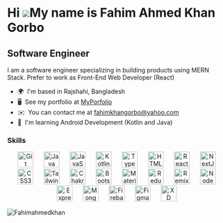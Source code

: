 Hi ![](https://user-images.githubusercontent.com/18350557/176309783-0785949b-9127-417c-8b55-ab5a4333674e.gif)My name is Fahim Ahmed Khan Gorbo
==============================================================================================================================================

Software Engineer
-----------------

I am a software engineer specializing in building products using MERN Stack. Prefer to work as Front-End Web Developer (React)

* 🌍  I'm based in Rajshahi, Bangladesh
* 🖥️  See my portfolio at [MyPorfolio](http://fahim-ahmed-khan-gorbo.netlify.app/)
* ✉️  You can contact me at [fahimkhangorbo@yahoo.com](mailto:fahimkhangorbo@yahoo.com)
* 🧠  I'm learning Android Development (Kotlin and Java)

### Skills

<p align="center">
    <a style="margin: 10px;" href="https://git-scm.com/" target="_blank" rel="noreferrer"><img
            src="https://raw.githubusercontent.com/danielcranney/readme-generator/main/public/icons/skills/git-colored.svg"
            width="36" height="36" alt="Git" /></a>
    <a style="margin: 10px;" href="https://www.oracle.com/java/" target="_blank" rel="noreferrer"><img
            src="https://raw.githubusercontent.com/danielcranney/readme-generator/main/public/icons/skills/java-colored.svg"
            width="36" height="36" alt="Java" /></a>
    <a style="margin: 10px;" href="https://developer.mozilla.org/en-US/docs/Web/JavaScript" target="_blank"
        rel="noreferrer"><img
            src="https://raw.githubusercontent.com/danielcranney/readme-generator/main/public/icons/skills/javascript-colored.svg"
            width="36" height="36" alt="JavaScript" /></a>
    <a style="margin: 10px;" href="https://kotlinlang.org/" target="_blank" rel="noreferrer"><img
            src="https://raw.githubusercontent.com/danielcranney/readme-generator/main/public/icons/skills/kotlin-colored.svg"
            width="36" height="36" alt="Kotlin" /></a>
    <a style="margin: 10px;" href="https://www.typescriptlang.org/" target="_blank" rel="noreferrer"><img
            src="https://raw.githubusercontent.com/danielcranney/readme-generator/main/public/icons/skills/typescript-colored.svg"
            width="36" height="36" alt="TypeScript" /></a>
    <a style="margin: 10px;" href="https://developer.mozilla.org/en-US/docs/Glossary/HTML5" target="_blank"
        rel="noreferrer"><img
            src="https://raw.githubusercontent.com/danielcranney/readme-generator/main/public/icons/skills/html5-colored.svg"
            width="36" height="36" alt="HTML5" /></a>
    <a style="margin: 10px;" href="https://reactjs.org/" target="_blank" rel="noreferrer"><img
            src="https://raw.githubusercontent.com/danielcranney/readme-generator/main/public/icons/skills/react-colored.svg"
            width="36" height="36" alt="React" /></a>
    <a style="margin: 10px;" href="https://nextjs.org/docs" target="_blank" rel="noreferrer"><img
            src="https://raw.githubusercontent.com/danielcranney/readme-generator/main/public/icons/skills/nextjs-colored.svg"
            width="36" height="36" alt="NextJs" /></a>
    <a style="margin: 10px;" href="https://www.w3.org/TR/CSS/#css" target="_blank" rel="noreferrer"><img
            src="https://raw.githubusercontent.com/danielcranney/readme-generator/main/public/icons/skills/css3-colored.svg"
            width="36" height="36" alt="CSS3" /></a>
    <a style="margin: 10px;" href="https://tailwindcss.com/" target="_blank" rel="noreferrer"><img
            src="https://raw.githubusercontent.com/danielcranney/readme-generator/main/public/icons/skills/tailwindcss-colored.svg"
            width="36" height="36" alt="TailwindCSS" /></a>
    <a style="margin: 10px;" href="https://chakra-ui.com/" target="_blank" rel="noreferrer"><img
            src="https://raw.githubusercontent.com/danielcranney/readme-generator/main/public/icons/skills/chakra-colored.svg"
            width="36" height="36" alt="Chakra UI" /></a>
    <a style="margin: 10px;" href="https://getbootstrap.com/" target="_blank" rel="noreferrer"><img
            src="https://raw.githubusercontent.com/danielcranney/readme-generator/main/public/icons/skills/bootstrap-colored.svg"
            width="36" height="36" alt="Bootstrap" /></a>
    <a style="margin: 10px;" href="https://mui.com/" target="_blank" rel="noreferrer"><img
            src="https://raw.githubusercontent.com/danielcranney/readme-generator/main/public/icons/skills/materialui-colored.svg"
            width="36" height="36" alt="Material UI" /></a>
    <a style="margin: 10px;" href="https://redux.js.org/" target="_blank" rel="noreferrer"><img
            src="https://raw.githubusercontent.com/danielcranney/readme-generator/main/public/icons/skills/redux-colored.svg"
            width="36" height="36" alt="Redux" /></a>
    <a style="margin: 10px;" href="https://remix.run/" target="_blank" rel="noreferrer"><img
            src="https://raw.githubusercontent.com/danielcranney/readme-generator/main/public/icons/skills/remix-colored.svg"
            width="36" height="36" alt="Remix" /></a>
    <a style="margin: 10px;" href="https://nodejs.org/en/" target="_blank" rel="noreferrer"><img
            src="https://raw.githubusercontent.com/danielcranney/readme-generator/main/public/icons/skills/nodejs-colored.svg"
            width="36" height="36" alt="NodeJS" /></a>
    <a style="margin: 10px;" href="https://expressjs.com/" target="_blank" rel="noreferrer"><img
            src="https://raw.githubusercontent.com/danielcranney/readme-generator/main/public/icons/skills/express-colored.svg"
            width="36" height="36" alt="Express" /></a>
    <a style="margin: 10px;" href="https://www.mongodb.com/" target="_blank" rel="noreferrer"><img
            src="https://raw.githubusercontent.com/danielcranney/readme-generator/main/public/icons/skills/mongodb-colored.svg"
            width="36" height="36" alt="MongoDB" /></a>
    <a style="margin: 10px;" href="https://firebase.google.com/" target="_blank" rel="noreferrer"><img
            src="https://raw.githubusercontent.com/danielcranney/readme-generator/main/public/icons/skills/firebase-colored.svg"
            width="36" height="36" alt="Firebase" /></a>
    <a style="margin: 10px;" href="https://www.figma.com/" target="_blank" rel="noreferrer"><img
            src="https://raw.githubusercontent.com/danielcranney/readme-generator/main/public/icons/skills/figma-colored.svg"
            width="36" height="36" alt="Figma" /></a>
    <a style="margin: 10px;" href="https://www.adobe.com/uk/products/xd.html" target="_blank" rel="noreferrer"><img
            src="https://raw.githubusercontent.com/danielcranney/readme-generator/main/public/icons/skills/xd-colored.svg"
            width="36" height="36" alt="XD" /></a>
</p>


<p>
    <img align="left"
        src="https://github-readme-stats.vercel.app/api?username=Fahimahmedkhan&show_icons=true&theme=radical"
        alt="Fahimahmedkhan" />
</p>
